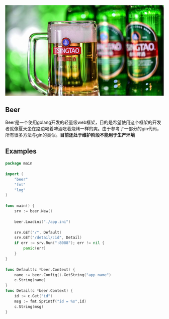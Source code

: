 <img src='./logo.jpeg'>

## Beer
Beer是一个使用golang开发的轻量级web框架，目的是希望使用这个框架的开发者就像夏天坐在路边喝着啤酒吃着烧烤一样的爽。由于参考了一部分的gin代码，所有很多方法与gin的类似。**目前还处于维护阶段不能用于生产环境**

## Examples

```go
package main

import (
	"beer"
	"fmt"
	"log"
)

func main() {
	srv := beer.New()

	beer.Loadini("./app.ini")

	srv.GET("/", Default)
	srv.GET("/detail/:id", Detail)
	if err := srv.Run(":8088"); err != nil {
		panic(err)
	}
}

func Default(c *beer.Context) {
	name := beer.Config().GetString("app_name")
	c.String(name)
}
func Detail(c *beer.Context) {
	id := c.Get("id")
	msg := fmt.Sprintf("id = %s",id)
	c.String(msg)
}
```
